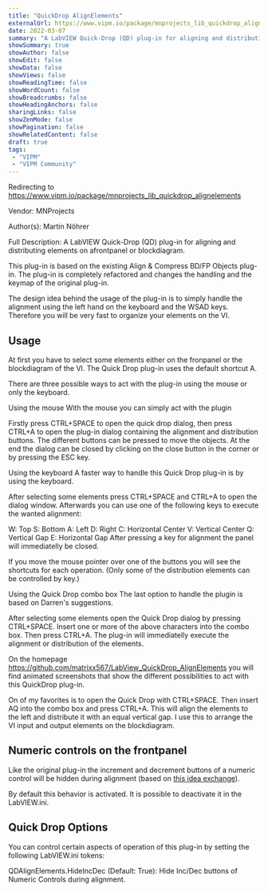 ```yaml
---
title: "QuickDrop AlignElements"
externalUrl: https://www.vipm.io/package/mnprojects_lib_quickdrop_alignelements
date: 2022-03-07
summary: "A LabVIEW Quick-Drop (QD) plug-in for aligning and distributing elements on afrontpanel or blockdiagram."
showSummary: true
showAuthor: false
showEdit: false
showData: false
showViews: false
showReadingTime: false
showWordCount: false
showBreadcrumbs: false
showHeadingAnchors: false
sharingLinks: false
showZenMode: false
showPagination: false
showRelatedContent: false
draft: true
tags:
 - "VIPM"
 - "VIPM Community"
---
```


Redirecting to https://www.vipm.io/package/mnprojects_lib_quickdrop_alignelements

Vendor: MNProjects

Author(s): Martin Nöhrer
 
Full Description:
A LabVIEW Quick-Drop (QD) plug-in for aligning and distributing elements on afrontpanel or blockdiagram.

This plug-in is based on the existing Align & Compress BD/FP Objects plug-in. The plug-in is completely refactored and changes the handling and the keymap of the original plug-in.

The design idea behind the usage of the plug-in is to simply handle the alignment using the left hand on the keyboard and the WSAD keys. Therefore you will be very fast to organize your elements on the VI.

Usage
---------------------------------------------------
At first you have to select some elements either on the fronpanel or the blockdiagram of the VI.
The Quick Drop plug-in uses the default shortcut A.

There are three possible ways to act with the plug-in using the mouse or only the keyboard.

Using the mouse
With the mouse you can simply act with the plugin

Firstly press CTRL+SPACE to open the quick drop dialog, then press CTRL+A to open the plug-in dialog containing the alignment and distribution buttons. The different buttons can be pressed to move the objects. At the end the dialog can be closed by clicking on the close button in the corner or by pressing the ESC key.

Using the keyboard
A faster way to handle this Quick Drop plug-in is by using the keyboard.

After selecting some elements press CTRL+SPACE and CTRL+A to open the dialog window. Afterwards you can use one of the following keys to execute the wanted alignment:

W: Top
S: Bottom
A: Left
D: Right
C: Horizontal Center
V: Vertical Center
Q: Vertical Gap
E: Horizontal Gap
After pressing a key for alignment the panel will immediatelly be closed.

If you move the mouse pointer over one of the buttons you will see the shortcuts for each operation. (Only some of the distribution elements can be controlled by key.)

Using the Quick Drop combo box
The last option to handle the plugin is based on Darren's suggestions.

After selecting some elements open the Quick Drop dialog by pressing CTRL+SPACE. Insert one or more of the above characters into the combo box. Then press CTRL+A. The plug-in will immediatelly execute the alignment or distribution of the elements.

On the homepage https://github.com/matrixx567/LabView_QuickDrop_AlignElements you will find animated screenshots that show the different possibilities to act with this QuickDrop plug-in.

On of my favorites is to open the Quick Drop with CTRL+SPACE. Then insert AQ into the combo box and press CTRL+A. This will align the elements to the left and distribute it with an equal vertical gap. I use this to arrange the VI input and output elements on the blockdiagram.

Numeric controls on the frontpanel
---------------------------------------------------
Like the original plug-in the increment and decrement buttons of a numeric control will be hidden during alignment (based on [this idea exchange](https://forums.ni.com/t5/LabVIEW-Idea-Exchange/Align-objects-should-not-align-increment-decrement-buttons/idi-p/1050356?profile.language=en)).

By default this behavior is activated. It is possible to deactivate it in the LabVIEW.ini.

Quick Drop Options
---------------------------------------------------

You can control certain aspects of operation of this plug-in by setting the following LabVIEW.ini tokens:

QDAlignElements.HideIncDec (Default: True):  Hide Inc/Dec buttons of Numeric Controls during alignment.